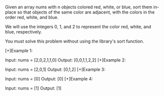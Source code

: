 Given an array nums with n objects colored red, white, or blue, sort them in-place so that objects of the same color are adjacent, with the colors in the order red, white, and blue.

We will use the integers 0, 1, and 2 to represent the color red, white, and blue, respectively.

You must solve this problem without using the library's sort function.

[+]Example 1:

Input: nums = [2,0,2,1,1,0]
Output: [0,0,1,1,2,2]
[+]Example 2:

Input: nums = [2,0,1]
Output: [0,1,2]
[+]Example 3:

Input: nums = [0]
Output: [0]
[+]Example 4:

Input: nums = [1]
Output: [1]
